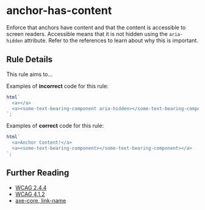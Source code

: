 # anchor-has-content

Enforce that anchors have content and that the content is accessible to screen readers. Accessible means that it is not hidden using the `aria-hidden` attribute. Refer to the references to learn about why this is important.

## Rule Details

This rule aims to...

Examples of **incorrect** code for this rule:

```js
html`
  <a></a>
  <a><some-text-bearing-component aria-hidden></some-text-bearing-component></a>
`;
```

Examples of **correct** code for this rule:

```js
html`
  <a>Anchor Content!</a>
  <a><some-text-bearing-component></some-text-bearing-component></a>
`;
```

## Further Reading

- [WCAG 2.4.4](https://www.w3.org/WAI/WCAG21/Understanding/link-purpose-in-context)
- [WCAG 4.1.2](https://www.w3.org/WAI/WCAG21/Understanding/name-role-value)
- [axe-core, link-name](https://dequeuniversity.com/rules/axe/3.2/link-name)
